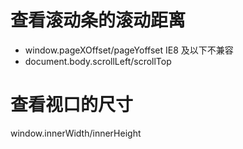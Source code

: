 # 查看滚动条的滚动距离

- window.pageXOffset/pageYoffset
  IE8 及以下不兼容
- document.body.scrollLeft/scrollTop

# 查看视口的尺寸

window.innerWidth/innerHeight
